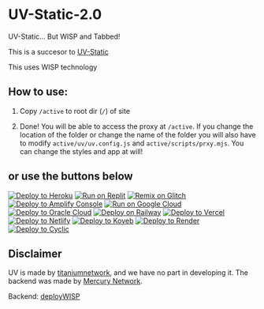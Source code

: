 # UV-Static-2.0
UV-Static... But WISP and Tabbed!

This is a succesor to [UV-Static](https://github.com/rhenryw/UV-Static)

This uses WISP technology

How to use:
---
1. Copy `/active` to root dir (`/`) of site

2. Done! You will be able to  access the proxy at `/active`. If you change the location of the folder or change the name of the folder you will also have to modify `active/uv/uv.config.js` and `active/scripts/prxy.mjs`. You can change the styles and app at will!

## or use the buttons below

[![Deploy to Heroku](https://binbashbanana.github.io/deploy-buttons/buttons/remade/heroku.svg)](https://heroku.com/deploy/?template=https://github.com/rhenryw/UV-Static-2.0)
[![Run on Replit](https://binbashbanana.github.io/deploy-buttons/buttons/remade/replit.svg)](https://replit.com/github/rhenryw/UV-Static-2.0)
[![Remix on Glitch](https://binbashbanana.github.io/deploy-buttons/buttons/remade/glitch.svg)](https://glitch.com/edit/#!/import/github/rhenryw/UV-Static-2.0)
[![Deploy to Amplify Console](https://binbashbanana.github.io/deploy-buttons/buttons/remade/amplifyconsole.svg)](https://console.aws.amazon.com/amplify/home#/deploy?repo=https://github.com/rhenryw/UV-Static-2.0)
[![Run on Google Cloud](https://binbashbanana.github.io/deploy-buttons/buttons/remade/googlecloud.svg)](https://deploy.cloud.run/?git_repo=https://github.com/rhenryw/UV-Static-2.0)
[![Deploy to Oracle Cloud](https://binbashbanana.github.io/deploy-buttons/buttons/remade/oraclecloud.svg)](https://cloud.oracle.com/resourcemanager/stacks/create?zipUrl=https://github.com/rhenryw/UV-Static-2.0/archive/refs/heads/main.zip)
[![Deploy on Railway](https://binbashbanana.github.io/deploy-buttons/buttons/remade/railway.svg)](https://railway.app/new/template?template=https://github.com/rhenryw/UV-Static-2.0)
[![Deploy to Vercel](https://binbashbanana.github.io/deploy-buttons/buttons/remade/vercel.svg)](https://vercel.com/new/clone?repository-url=https://github.com/rhenryw/UV-Static-2.0)
[![Deploy to Netlify](https://binbashbanana.github.io/deploy-buttons/buttons/remade/netlify.svg)](https://app.netlify.com/start/deploy?repository=https://github.com/rhenryw/UV-Static-2.0)
[![Deploy to Koyeb](https://binbashbanana.github.io/deploy-buttons/buttons/remade/koyeb.svg)](https://app.koyeb.com/deploy?type=git&repository=github.com/rhenryw/UV-Static-2.0&branch=Main&name=UV-Static-2.0)
[![Deploy to Render](https://binbashbanana.github.io/deploy-buttons/buttons/remade/render.svg)](https://render.com/deploy?repo=https://github.com/rhenryw/UV-Static-2.0)
[![Deploy to Cyclic](https://binbashbanana.github.io/deploy-buttons/buttons/remade/cyclic.svg)](https://app.cyclic.sh/api/app/deploy/rhenryw/UV-Static-2.0)


Disclaimer
---
UV is made by [titaniumnetwork](https://github.com/titaniumnetwork-dev/Ultraviolet), and we have no part in developing it. The backend was made by [Mercury Network](https://mercurywork.shop/).


Backend: [deployWISP](https://github.com/rhenryw/deployWisp)
